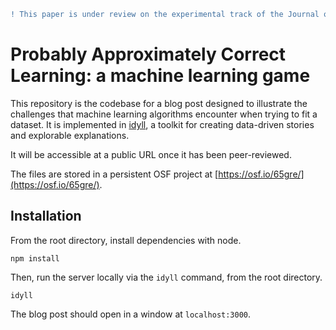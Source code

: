 
```diff
! This paper is under review on the experimental track of the Journal of Visualization and Interaction.
```

# Probably Approximately Correct Learning: a machine learning game

This repository is the codebase for a blog post designed to illustrate the challenges that machine learning algorithms encounter when trying to fit a dataset.  It is implemented in [idyll](https://idyll-lang.org/), a toolkit for creating data-driven stories and explorable explanations.  

It will be accessible at a public URL once it has been peer-reviewed.

The files are stored in a persistent OSF project at [https://osf.io/65gre/](https://osf.io/65gre/).

## Installation

From the root directory, install dependencies with node.

    npm install

Then, run the server locally via the `idyll` command, from the root directory.

    idyll

The blog post should open in a window at `localhost:3000`.
